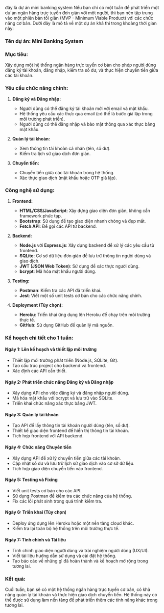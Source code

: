 đây là dự án mini banking system
Nếu bạn chỉ có một tuần để phát triển một dự án ngân hàng trực tuyến đơn giản với một người, thì bạn nên tập trung vào một phiên bản tối giản (MVP - Minimum Viable Product) với các chức năng cơ bản. Dưới đây là mô tả về một dự án khả thi trong khoảng thời gian này:

### **Tên dự án:** Mini Banking System

### **Mục tiêu:**
Xây dựng một hệ thống ngân hàng trực tuyến cơ bản cho phép người dùng đăng ký tài khoản, đăng nhập, kiểm tra số dư, và thực hiện chuyển tiền giữa các tài khoản.

### **Yêu cầu chức năng chính:**
1. **Đăng ký và Đăng nhập:**
   - Người dùng có thể đăng ký tài khoản mới với email và mật khẩu.
   - Hệ thống yêu cầu xác thực qua email (có thể là bước giả lập trong môi trường phát triển).
   - Người dùng có thể đăng nhập và bảo mật thông qua xác thực bằng mật khẩu.

2. **Quản lý tài khoản:**
   - Xem thông tin tài khoản cá nhân (tên, số dư).
   - Kiểm tra lịch sử giao dịch đơn giản.

3. **Chuyển tiền:**
   - Chuyển tiền giữa các tài khoản trong hệ thống.
   - Xác thực giao dịch (mật khẩu hoặc OTP giả lập).

### **Công nghệ sử dụng:**

1. **Frontend:**
   - **HTML/CSS/JavaScript**: Xây dựng giao diện đơn giản, không cần framework phức tạp.
   - **Bootstrap**: Sử dụng để tạo giao diện nhanh chóng và đẹp mắt.
   - **Fetch API**: Để gọi các API từ backend.

2. **Backend:**
   - **Node.js** với **Express.js**: Xây dựng backend để xử lý các yêu cầu từ frontend.
   - **SQLite**: Cơ sở dữ liệu đơn giản để lưu trữ thông tin người dùng và giao dịch.
   - **JWT (JSON Web Token)**: Sử dụng để xác thực người dùng.
   - **bcrypt**: Mã hóa mật khẩu người dùng.

3. **Testing:**
   - **Postman**: Kiểm tra các API đã triển khai.
   - **Jest**: Viết một số unit tests cơ bản cho các chức năng chính.

4. **Deployment (Tùy chọn):**
   - **Heroku**: Triển khai ứng dụng lên Heroku để chạy trên môi trường thực tế.
   - **GitHub**: Sử dụng GitHub để quản lý mã nguồn.

### **Kế hoạch chi tiết cho 1 tuần:**

#### **Ngày 1: Lên kế hoạch và thiết lập môi trường**
- Thiết lập môi trường phát triển (Node.js, SQLite, Git).
- Tạo cấu trúc project cho backend và frontend.
- Xác định các API cần thiết.

#### **Ngày 2: Phát triển chức năng Đăng ký và Đăng nhập**
- Xây dựng API cho việc đăng ký và đăng nhập người dùng.
- Mã hóa mật khẩu với bcrypt và lưu trữ vào SQLite.
- Triển khai chức năng xác thực bằng JWT.

#### **Ngày 3: Quản lý tài khoản**
- Tạo API để lấy thông tin tài khoản người dùng (tên, số dư).
- Thiết kế giao diện frontend để hiển thị thông tin tài khoản.
- Tích hợp frontend với API backend.

#### **Ngày 4: Chức năng Chuyển tiền**
- Xây dựng API để xử lý chuyển tiền giữa các tài khoản.
- Cập nhật số dư và lưu trữ lịch sử giao dịch vào cơ sở dữ liệu.
- Tích hợp giao diện chuyển tiền vào frontend.

#### **Ngày 5: Testing và Fixing**
- Viết unit tests cơ bản cho các API.
- Sử dụng Postman để kiểm tra các chức năng của hệ thống.
- Fix các lỗi phát sinh trong quá trình kiểm tra.

#### **Ngày 6: Triển khai (Tùy chọn)**
- Deploy ứng dụng lên Heroku hoặc một nền tảng cloud khác.
- Kiểm tra lại toàn bộ hệ thống trên môi trường thực tế.

#### **Ngày 7: Tinh chỉnh và Tài liệu**
- Tinh chỉnh giao diện người dùng và trải nghiệm người dùng (UX/UI).
- Viết tài liệu hướng dẫn sử dụng và cài đặt hệ thống.
- Tạo báo cáo về những gì đã hoàn thành và kế hoạch mở rộng trong tương lai.

### **Kết quả:**
Cuối tuần, bạn sẽ có một hệ thống ngân hàng trực tuyến cơ bản, có khả năng quản lý tài khoản và thực hiện giao dịch chuyển tiền. Hệ thống này có thể được sử dụng làm nền tảng để phát triển thêm các tính năng khác trong tương lai.
